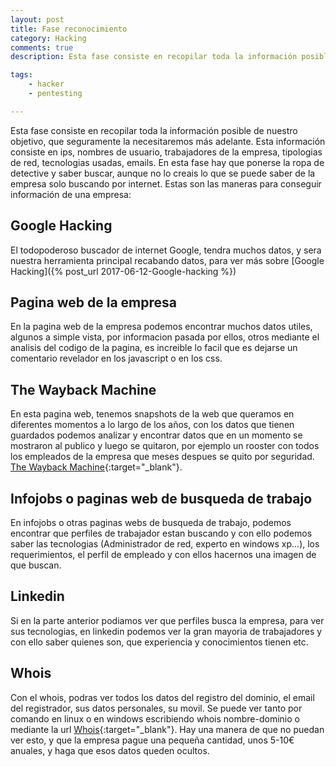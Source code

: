 ```yaml
---
layout: post
title: Fase reconocimiento
category: Hacking
comments: true
description: Esta fase consiste en recopilar toda la información posible de nuestro objetivo, que seguramente la necesitaremos más adelante. Esta información consiste en conseguir las ips, nombres de usuario, trabajadores de la empresa, tipologias de red, tecnologias usadas, emails.

tags:   
    - hacker
    - pentesting

---
```


Esta fase consiste en recopilar toda la información posible de nuestro objetivo, que seguramente la necesitaremos más adelante. Esta información consiste en ips, nombres de usuario, trabajadores de la empresa, tipologias de red, tecnologias usadas, emails.
En esta fase hay que ponerse la ropa de detective y saber buscar, aunque no lo creais lo que se puede saber de la empresa solo buscando por internet.
Estas son las maneras para conseguir información de una empresa:

## Google Hacking

El todopoderoso buscador de internet Google, tendra muchos datos, y sera nuestra herramienta principal recabando datos, para ver más sobre [Google Hacking]({% post_url 2017-06-12-Google-hacking %}) 

## Pagina web de la empresa

En la pagina web de la empresa podemos encontrar muchos datos utiles, algunos a simple vista, por informacion pasada por ellos, otros mediante el analisis del codigo de la pagina, es increible lo facil que es dejarse un comentario revelador en los javascript o en los css.

## The Wayback Machine

En esta pagina web, tenemos snapshots de la web que queramos en diferentes momentos a lo largo de los años, con los datos que tienen guardados podemos analizar y encontrar datos que en un momento se mostraron al publico y luego se quitaron, por ejemplo un rooster con todos los empleados de la empresa que meses despues se quito por seguridad. [The Wayback Machine](https://archive.org/web/){:target="_blank"}. 

## Infojobs o paginas web de busqueda de trabajo

En infojobs o otras paginas webs de busqueda de trabajo, podemos encontrar que perfiles de trabajador estan buscando y con ello podemos saber las tecnologias (Administrador de red, experto en windows xp...), los requerimientos, el perfil de empleado y con ellos hacernos una imagen de que buscan.

## Linkedin

Si en la parte anterior podiamos ver que perfiles busca la empresa, para ver sus tecnologias, en linkedin podemos ver la gran mayoria de trabajadores y con ello saber quienes son, que experiencia y conocimientos tienen etc.

## Whois

Con el whois, podras ver todos los datos del registro del dominio, el email del registrador, sus datos personales, su movil. Se puede ver tanto por comando en linux o en windows escribiendo whois nombre-dominio o mediante la url [Whois](https://www.whois.com/whois/){:target="_blank"}. 
Hay una manera de que no puedan ver esto, y que la empresa pague una pequeña cantidad, unos 5-10€ anuales, y haga que esos datos queden ocultos.


